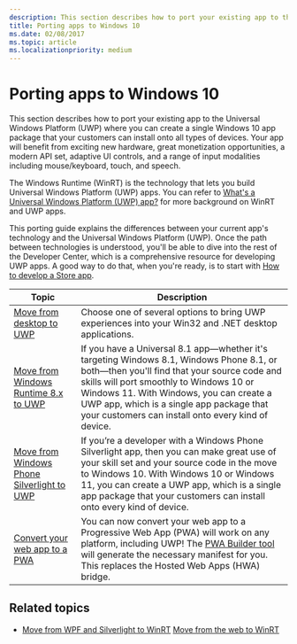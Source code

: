 ```yaml
---
description: This section describes how to port your existing app to the Universal Windows Platform (UWP) where you can create a single Windows 10 app package that your customers can install onto all types of devices. Your app will benefit from exciting new hardware, great monetization opportunities, a modern API set, adaptive UI controls, and a range of input modalities including mouse/keyboard, touch, and speech.
title: Porting apps to Windows 10
ms.date: 02/08/2017
ms.topic: article
ms.localizationpriority: medium
---
```


# Porting apps to Windows 10

This section describes how to port your existing app to the Universal Windows Platform (UWP) where you can create a single Windows 10 app package that your customers can install onto all types of devices. Your app will benefit from exciting new hardware, great monetization opportunities, a modern API set, adaptive UI controls, and a range of input modalities including mouse/keyboard, touch, and speech.

The Windows Runtime (WinRT) is the technology that lets you build Universal Windows Platform (UWP) apps. You can refer to [What's a Universal Windows Platform (UWP) app?](../get-started/universal-application-platform-guide.md) for more background on WinRT and UWP apps.

This porting guide explains the differences between your current app's technology and the Universal Windows Platform (UWP). Once the path between technologies is understood, you'll be able to dive into the rest of the Developer Center, which is a comprehensive resource for developing UWP apps. A good way to do that, when you're ready, is to start with [How to develop a Store app](/previous-versions/windows/apps/dn726537(v=win.10)).

| Topic | Description |
|-------|-------------|
| [Move from desktop to UWP](desktop-to-uwp-migrate.md) | Choose one of several options to bring UWP experiences into your Win32 and .NET desktop applications. |
| [Move from Windows Runtime 8.x to UWP](w8x-to-uwp-root.md) | If you have a Universal 8.1 app—whether it's targeting Windows 8.1, Windows Phone 8.1, or both—then you'll find that your source code and skills will port smoothly to Windows 10 or Windows 11. With Windows, you can create a UWP app, which is a single app package that your customers can install onto every kind of device. |
| [Move from Windows Phone Silverlight to UWP](wpsl-to-uwp-root.md) | If you’re a developer with a Windows Phone Silverlight app, then you can make great use of your skill set and your source code in the move to Windows 10. With Windows 10 or Windows 11, you can create a UWP app, which is a single app package that your customers can install onto every kind of device. |
| [Convert your web app to a PWA](/microsoft-edge/progressive-web-apps) | You can now convert your web app to a Progressive Web App (PWA) will work on any platform, including UWP! The [PWA Builder tool](https://www.pwabuilder.com) will generate the necessary manifest for you. This replaces the Hosted Web Apps (HWA) bridge. |

## Related topics

- [Move from WPF and Silverlight to WinRT](/previous-versions/windows/apps/dn263237(v=win.10))
  [Move from the web to WinRT](/previous-versions/windows/apps/hh465151(v=win.10))

